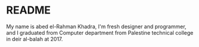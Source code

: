 # README

My name is abed el-Rahman Khadra,
I'm fresh designer and programmer,
and I graduated from Computer department from Palestine technical college in deir al-balah at 2017.

